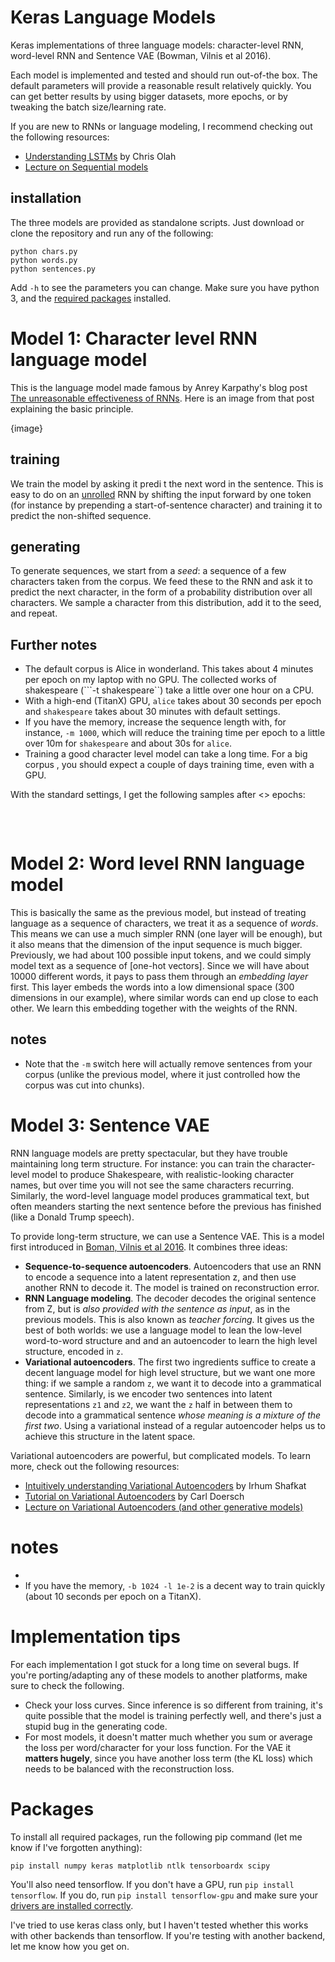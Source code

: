 # Keras Language Models
Keras implementations of three language models: character-level RNN, word-level RNN and Sentence VAE (Bowman, Vilnis et al 2016).

Each model is implemented and tested and should run out-of-the box. The default parameters will provide a reasonable result relatively quickly. You can get better results by using bigger datasets, more epochs, or by tweaking the batch size/learning rate.

If you are new to RNNs or language modeling, I recommend checking out the following resources:
* [Understanding LSTMs](http://colah.github.io/posts/2015-08-Understanding-LSTMs/) by Chris Olah
* [Lecture on Sequential models](https://www.youtube.com/watch?v=HNOHLvD6_gs&t=1s) 

## installation

The three models are provided as standalone scripts. Just download or clone the repository and run any of the following:
```
python chars.py
python words.py
python sentences.py
```
Add ```-h``` to see the parameters you can change. Make sure you have python 3, and the [required packages](#packages) installed. 

# Model 1: Character level RNN language model

This is the language model made famous by Anrey Karpathy's blog post [The unreasonable effectiveness of RNNs](http://karpathy.github.io/2015/05/21/rnn-effectiveness/). Here is an image from that post explaining the basic principle.

{image}

## training

We train the model by asking it predi t the next word in the sentence. This is easy to do on an [unrolled]() RNN by shifting the input forward by one token (for instance by prepending a start-of-sentence character) and training it to predict the non-shifted sequence.

## generating

To generate sequences, we start from a _seed_: a sequence of a few characters taken from the corpus. We feed these to the RNN and ask it to predict the next character, in the form of a probability distribution over all characters. We sample a character from this distribution, add it to the seed, and repeat.

## Further notes

* The default corpus is Alice in wonderland. This takes about 4 minutes per epoch on my laptop with no GPU. The collected works of shakespeare (```-t shakespeare``) take a little over one hour on a CPU.
* With a high-end (TitanX) GPU, ```alice``` takes about 30 seconds per epoch and ```shakespeare``` takes about 30 minutes with default settings. 
* If you have the memory, increase the sequence length with, for instance, ```-m 1000```, which will reduce the training time per epoch to a little over 10m for ```shakespeare``` and about 30s for ```alice```.
* Training a good character level model can take a long time. For a big corpus , you should expect a couple of days training time, even with a GPU.
 
With the standard settings, I get the following samples after <> epochs:
 
 <pre>
 
 </pre>

# Model 2: Word level RNN language model

This is basically the same as the previous model, but instead of treating language as a sequence of characters, we treat it as a sequence of _words_. This means we can use a much simpler RNN (one layer will be enough), but it also means that the dimension of the input sequence is much bigger. Previously, we had about 100 possible input tokens, and we could simply model text as a sequence of [one-hot vectors]. Since we will have about 10000 different words, it pays to pass them through an _embedding layer_ first. This layer embeds the words into a low dimensional space (300 dimensions in our example), where similar words can end up close to each other. We learn this embedding together with the weights of the RNN.

## notes

* Note that the ```-m``` switch here will actually remove sentences from your corpus (unlike the previous model, where it just controlled how the corpus was cut into chunks).

# Model 3: Sentence VAE

RNN language models are pretty spectacular, but they have trouble maintaining long term structure. For instance: you can train the character-level model to produce Shakespeare, with realistic-looking character names, but over time you will not see the same characters recurring. Similarly, the word-level language model produces grammatical text, but often meanders starting the next sentence before the previous has finished (like a Donald Trump speech).

To provide long-term structure, we can use a Sentence VAE. This is a model first introduced in [Boman, Vilnis et al 2016](https://arxiv.org/abs/1511.06349). It combines three ideas:
* **Sequence-to-sequence autoencoders**. Autoencoders that use an RNN to encode a sequence into a latent representation z, and then use another RNN to decode it. The model is trained on reconstruction error.
* **RNN Language modeling**. The decoder decodes the original sentence from Z, but is _also provided with the sentence as input_, as in the previous models. This is also known as _teacher forcing_. It gives us the best of both worlds: we use a language model to lean the low-level word-to-word structure and and an autoencoder to learn the high level structure, encoded in ```z```.
* **Variational autoencoders**. The first two ingredients suffice to create a decent language model for high level structure, but we want one more thing: if we sample a random ```z```, we want it to decode into a grammatical sentence. Similarly, is we encoder two sentences into latent representations ```z1``` and ```z2```, we want the ```z``` half in between them to decode into a grammatical sentence _whose meaning is a mixture of the first two_. Using a variational instead of a regular autoencoder helps us to achieve this structure in the latent space.

Variational autoencoders are powerful, but complicated models. To learn more, check out the following resources:
* [Intuitively understanding Variational Autoencoders](https://towardsdatascience.com/intuitively-understanding-variational-autoencoders-1bfe67eb5daf) by Irhum Shafkat
* [Tutorial on Variational Autoencoders](https://arxiv.org/abs/1606.05908) by Carl Doersch
* [Lecture on Variational Autoencoders (and other generative models)](https://www.youtube.com/watch?v=APuP9SkESGA)

# notes

* 
* If you have the memory, ```-b 1024 -l 1e-2``` is a decent way to train quickly (about 10 seconds per epoch on a TitanX).

# Implementation tips

For each implementation I got stuck for a long time on several bugs. If you're porting/adapting any of these models to another platforms, make sure to check the following.

* Check your loss curves. Since inference is so different from training, it's quite possible that the model is training perfectly well, and there's just a stupid bug in the generating code.
* For most models, it doesn't matter much whether you sum or average the loss per word/character for your loss function. For the VAE it **matters hugely**, since you have another loss term (the KL loss) which needs to be balanced with the reconstruction loss.

# Packages

To install all required packages, run the following pip command (let me know if I've forgotten anything):

```pip install numpy keras matplotlib ntlk tensorboardx scipy```

You'll also need tensorflow. If you don't have a GPU, run ```pip install tensorflow```. If you do, run  ```pip install tensorflow-gpu``` and make sure your [drivers are installed correctly](https://www.tensorflow.org/install/).

I've tried to use keras class only, but I haven't tested whether this works with other backends than tensorflow. If you're testing with another backend, let me know how you get on.  

